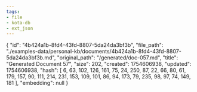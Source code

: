 ```yaml
---
tags:
- file
- kota-db
- ext_json
---
```

{
  "id": "4b424a1b-8fd4-43fd-8807-5da24da3bf3b",
  "file_path": "./examples-data/personal-kb/documents/4b424a1b-8fd4-43fd-8807-5da24da3bf3b.md",
  "original_path": "/generated/doc-057.md",
  "title": "Generated Document 57",
  "size": 202,
  "created": 1754606938,
  "updated": 1754606938,
  "hash": [
    6,
    63,
    102,
    126,
    161,
    75,
    24,
    250,
    87,
    22,
    66,
    80,
    61,
    179,
    157,
    90,
    111,
    214,
    231,
    153,
    109,
    101,
    86,
    94,
    173,
    79,
    235,
    98,
    97,
    74,
    149,
    181
  ],
  "embedding": null
}